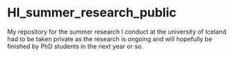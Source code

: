 # HI_summer_research_public

My repository for the summer research I conduct at the university of Iceland had to be taken private as the research is ongoing and will hopefully be finished by PhD students in the next year or so.
